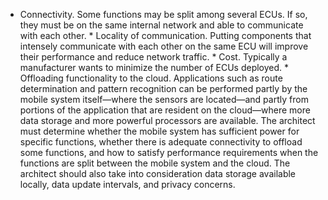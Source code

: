*  Connectivity. Some functions may be split among several ECUs. If so, they must be on the same internal network and able to communicate with each other. *  Locality of communication. Putting components that intensely communicate with each other on the same ECU will improve their performance and reduce network traffic. *  Cost. Typically a manufacturer wants to minimize the number of ECUs deployed. *  Offloading functionality to the cloud. Applications such as route determination and pattern recognition can be performed partly by the mobile system itself—where the sensors are located—and partly from portions of the application that are resident on the cloud—where more data storage and more powerful processors are available. The architect must determine whether the mobile system has sufficient power for specific functions, whether there is adequate connectivity to offload some functions, and how to satisfy performance requirements when the functions are split between the mobile system and the cloud. The architect should also take into consideration data storage available locally, data update intervals, and privacy concerns.